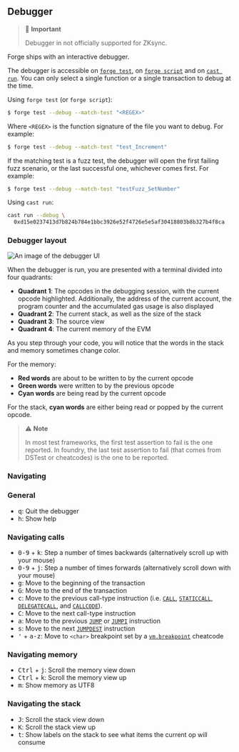 ## Debugger

> 🚨 **Important**
>
> Debugger in not officially supported for ZKsync.
>

Forge ships with an interactive debugger.

The debugger is accessible on [`forge test`](../reference/forge/forge-test.md), on [`forge script`](../reference/forge/forge-script.md) and on [`cast run`](../reference/cast/cast-run.md). You can only select a single function or a single transaction to debug at the time.

Using `forge test` (or `forge script`):

```sh
$ forge test --debug --match-test "<REGEX>"
```

Where `<REGEX>` is the function signature of the file you want to debug. For example:

```sh
$ forge test --debug --match-test "test_Increment"
```

If the matching test is a fuzz test, the debugger will open the first failing fuzz scenario, or the last successful one, whichever comes first. For example:

```sh
$ forge test --debug --match-test "testFuzz_SetNumber"
```

Using `cast run`:

```sh
cast run --debug \
  0xd15e0237413d7b824b784e1bbc3926e52f4726e5e5af30418803b8b327b4f8ca
```

### Debugger layout

![An image of the debugger UI](../images/debugger.png)

When the debugger is run, you are presented with a terminal divided into four quadrants:

- **Quadrant 1**: The opcodes in the debugging session, with the current opcode highlighted. Additionally, the address of the current account, the program counter and the accumulated gas usage is also displayed
- **Quadrant 2**: The current stack, as well as the size of the stack
- **Quadrant 3**: The source view
- **Quadrant 4**: The current memory of the EVM

As you step through your code, you will notice that the words in the stack and memory sometimes change color.

For the memory:

- **Red words** are about to be written to by the current opcode
- **Green words** were written to by the previous opcode
- **Cyan words** are being read by the current opcode

For the stack, **cyan words** are either being read or popped by the current opcode.

> ⚠️ **Note**
>
> In most test frameworks, the first test assertion to fail is the one reported.
> In foundry, the last test assertion to fail (that comes from DSTest or cheatcodes) is the one to be reported.

### Navigating

### General

- <kbd>q</kbd>: Quit the debugger
- <kbd>h</kbd>: Show help

### Navigating calls

- <kbd>0-9</kbd> + <kbd>k</kbd>: Step a number of times backwards (alternatively scroll up with your mouse)
- <kbd>0-9</kbd> + <kbd>j</kbd>: Step a number of times forwards (alternatively scroll down with your mouse)
- <kbd>g</kbd>: Move to the beginning of the transaction
- <kbd>G</kbd>: Move to the end of the transaction
- <kbd>c</kbd>: Move to the previous call-type instruction (i.e. [`CALL`][op-call], [`STATICCALL`][op-staticcall], [`DELEGATECALL`][op-delegatecall], and [`CALLCODE`][op-callcode]).
- <kbd>C</kbd>: Move to the next call-type instruction
- <kbd>a</kbd>: Move to the previous [`JUMP`][op-jump] or [`JUMPI`][op-jumpi] instruction
- <kbd>s</kbd>: Move to the next [`JUMPDEST`][op-jumpdest] instruction
- <kbd>'</kbd> + <kbd>a-z</kbd>: Move to `<char>` breakpoint set by a [`vm.breakpoint`][cheat-breakpoint] cheatcode

### Navigating memory

- <kbd>Ctrl</kbd> + <kbd>j</kbd>: Scroll the memory view down
- <kbd>Ctrl</kbd> + <kbd>k</kbd>: Scroll the memory view up
- <kbd>m</kbd>: Show memory as UTF8

### Navigating the stack

- <kbd>J</kbd>: Scroll the stack view down
- <kbd>K</kbd>: Scroll the stack view up
- <kbd>t</kbd>: Show labels on the stack to see what items the current op will consume

[op-call]: https://www.evm.codes/#f1
[op-staticcall]: https://www.evm.codes/#fa
[op-delegatecall]: https://www.evm.codes/#f4
[op-callcode]: https://www.evm.codes/#f2
[op-jumpdest]: https://www.evm.codes/#5b
[op-jump]: https://www.evm.codes/#f1
[op-jumpi]: https://www.evm.codes/#57
[cheat-breakpoint]: ../cheatcodes/breakpoint.md
